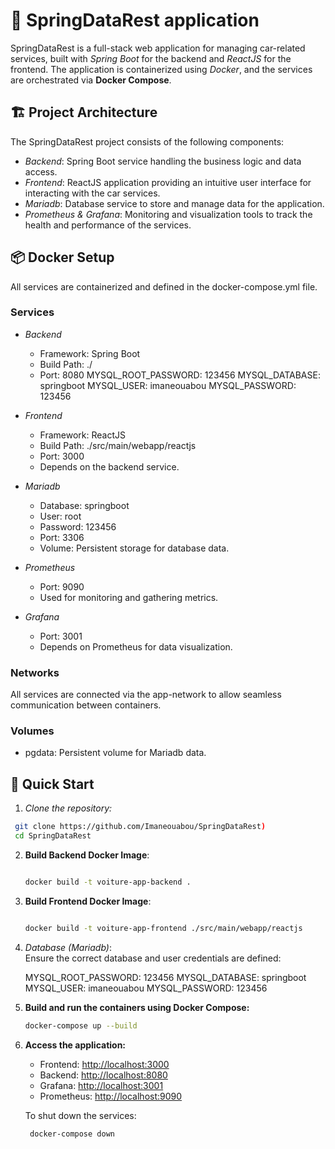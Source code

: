 # 🚗 SpringDataRest application

 SpringDataRest is a full-stack web application for managing car-related services, built with *Spring Boot* for the backend and *ReactJS* for the frontend. The application is containerized using *Docker*, and the services are orchestrated via **Docker Compose**.

## 🏗 Project Architecture

The SpringDataRest project consists of the following components:

- *Backend*: Spring Boot service handling the business logic and data access.
- *Frontend*: ReactJS application providing an intuitive user interface for interacting with the car services.
- *Mariadb*: Database service to store and manage data for the application.
- *Prometheus & Grafana*: Monitoring and visualization tools to track the health and performance of the services.

## 📦 Docker Setup

All services are containerized and defined in the docker-compose.yml file.

### Services

- *Backend*
  - Framework: Spring Boot
  - Build Path: ./
  - Port: 8080
      MYSQL_ROOT_PASSWORD: 123456
      MYSQL_DATABASE: springboot
      MYSQL_USER: imaneouabou
      MYSQL_PASSWORD: 123456
    
- *Frontend*
  - Framework: ReactJS
  - Build Path: ./src/main/webapp/reactjs
  - Port: 3000
  - Depends on the backend service.

- *Mariadb*
  - Database: springboot
  - User: root
  - Password: 123456
  - Port: 3306
  - Volume: Persistent storage for database data.

- *Prometheus*
  - Port: 9090
  - Used for monitoring and gathering metrics.

- *Grafana*
  - Port: 3001
  - Depends on Prometheus for data visualization.

### Networks

All services are connected via the app-network to allow seamless communication between containers.

### Volumes

- pgdata: Persistent volume for Mariadb data.

## 🚀 Quick Start

1. *Clone the repository:*

  ```bash
   git clone https://github.com/Imaneouabou/SpringDataRest)
   cd SpringDataRest
```
2. **Build Backend Docker Image**:  
   

    ```bash

    docker build -t voiture-app-backend .   
    

3. **Build Frontend Docker Image**:  
   

    ```bash

    docker build -t voiture-app-frontend ./src/main/webapp/reactjs

5. *Database (Mariadb)*:  
  Ensure the correct database and user credentials are defined:

      MYSQL_ROOT_PASSWORD: 123456
      MYSQL_DATABASE: springboot
      MYSQL_USER: imaneouabou
      MYSQL_PASSWORD: 123456
    


7. **Build and run the containers using Docker Compose:**

    ```bash
    docker-compose up --build
    

8. **Access the application:**
    - Frontend: [http://localhost:3000](http://localhost:3000)
    - Backend: [http://localhost:8080](http://localhost:8080)
    - Grafana: [http://localhost:3001](http://localhost:3001) 
    - Prometheus: [http://localhost:9090](http://localhost:9090)

    To shut down the services:

   ```bash
    docker-compose down
    ```



